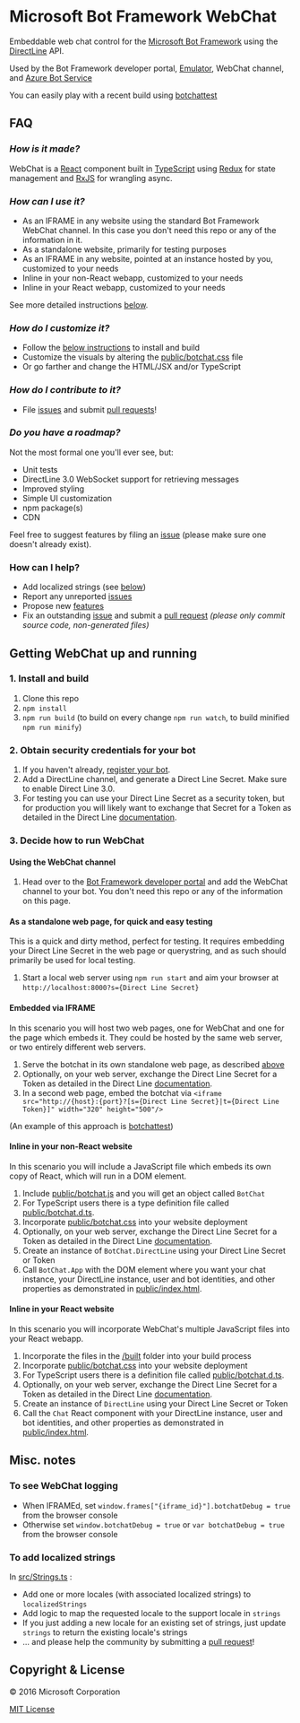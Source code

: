# Microsoft Bot Framework WebChat

Embeddable web chat control for the [Microsoft Bot Framework](http://www.botframework.com) using the [DirectLine](https://docs.botframework.com/en-us/restapi/directline3/) API.

Used by the Bot Framework developer portal, [Emulator](https://github.com/Microsoft/BotFramework-Emulator), WebChat channel, and [Azure Bot Service](https://azure.microsoft.com/en-us/services/bot-service/)

You can easily play with a recent build using [botchattest](https://botchattest.herokuapp.com)

## FAQ

### *How is it made?*

WebChat is a [React](https://facebook.github.io/react/) component built in [TypeScript](http://www.typescriptlang.org) using [Redux](http://redux.js.org) for state management and [RxJS](http://reactivex.io/rxjs/) for wrangling async.

### *How can I use it?*

* As an IFRAME in any website using the standard Bot Framework WebChat channel. In this case you don't need this repo or any of the information in it.
* As a standalone website, primarily for testing purposes
* As an IFRAME in any website, pointed at an instance hosted by you, customized to your needs
* Inline in your non-React webapp, customized to your needs    
* Inline in your React webapp, customized to your needs

See more detailed instructions [below](#getting-webchat-up-and-running).

### *How do I customize it?*

* Follow the [below instructions](#1-install-and-build) to install and build
* Customize the visuals by altering the [public/botchat.css](https://github.com/Microsoft/BotFramework-WebChat/blob/master/public/botchat.css) file
* Or go farther and change the HTML/JSX and/or TypeScript 

### *How do I contribute to it?*

* File [issues](https://github.com/Microsoft/BotFramework-WebChat/issues) and submit [pull requests](https://github.com/Microsoft/BotFramework-WebChat/pulls)!

### *Do you have a roadmap?*

Not the most formal one you'll ever see, but:

* Unit tests
* DirectLine 3.0 WebSocket support for retrieving messages 
* Improved styling
* Simple UI customization
* npm package(s)
* CDN

Feel free to suggest features by filing an [issue](https://github.com/Microsoft/BotFramework-WebChat/issues) (please make sure one doesn't already exist).

### How can I help?

* Add localized strings (see [below](#to-add-localized-strings))
* Report any unreported [issues](https://github.com/Microsoft/BotFramework-WebChat/issues)
* Propose new [features](https://github.com/Microsoft/BotFramework-WebChat/issues)
* Fix an outstanding [issue](https://github.com/Microsoft/BotFramework-WebChat/issues) and submit a [pull request](https://github.com/Microsoft/BotFramework-WebChat/pulls) *(please only commit source code, non-generated files)*

## Getting WebChat up and running

### 1. Install and build

1. Clone this repo
2. `npm install`
3. `npm run build` (to build on every change `npm run watch`, to build minified `npm run minify`)

### 2. Obtain security credentials for your bot

1. If you haven't already, [register your bot](https://dev.botframework.com/bots/new).
2. Add a DirectLine channel, and generate a Direct Line Secret. Make sure to enable Direct Line 3.0.
3. For testing you can use your Direct Line Secret as a security token, but for production you will likely want to exchange that Secret for a Token as detailed in the Direct Line [documentation](https://docs.botframework.com/en-us/restapi/directline3/).

### 3. Decide how to run WebChat

#### Using the WebChat channel 

1. Head over to the [Bot Framework developer portal](https://dev.botframework.com/bots) and add the WebChat channel to your bot. You don't need this repo or any of the information on this page.

#### As a standalone web page, for quick and easy testing

This is a quick and dirty method, perfect for testing. It requires embedding your Direct Line Secret in the web page or querystring, and as such should primarily be used for local testing.

1. Start a local web server using `npm run start` and aim your browser at `http://localhost:8000?s={Direct Line Secret}`

#### Embedded via IFRAME

In this scenario you will host two web pages, one for WebChat and one for the page which embeds it. They could be hosted by the same web server, or two entirely different web servers. 

1. Serve the botchat in its own standalone web page, as described [above](#as-a-standalone-web-page-for-quick-and-easy-testing)
2. Optionally, on your web server, exchange the Direct Line Secret for a Token as detailed in the Direct Line [documentation](https://docs.botframework.com/en-us/restapi/directline3/).
3. In a second web page, embed the botchat via `<iframe src="http://{host}:{port}?[s={Direct Line Secret}|t={Direct Line Token}]" width="320" height="500"/>`

(An example of this approach is [botchattest](https://github.com/billba/botchattest))

#### Inline in your non-React website

In this scenario you will include a JavaScript file which embeds its own copy of React, which will run in a DOM element.  

1. Include [public/botchat.js](https://github.com/Microsoft/BotFramework-WebChat/blob/master/public/botchat.js) and you will get an object called `BotChat`
2. For TypeScript users there is a type definition file called [public/botchat.d.ts](https://github.com/Microsoft/BotFramework-WebChat/blob/master/public/botchat.d.ts).
3. Incorporate [public/botchat.css](https://github.com/Microsoft/BotFramework-WebChat/blob/master/public/botchat.css) into your website deployment 
4. Optionally, on your web server, exchange the Direct Line Secret for a Token as detailed in the Direct Line [documentation](https://docs.botframework.com/en-us/restapi/directline3/).
5. Create an instance of `BotChat.DirectLine` using your Direct Line Secret or Token
6. Call `BotChat.App` with the DOM element where you want your chat instance, your DirectLine instance, user and bot identities, and other properties as demonstrated in [public/index.html](https://github.com/Microsoft/BotFramework-WebChat/blob/master/public/index.html). 

#### Inline in your React website

In this scenario you will incorporate WebChat's multiple JavaScript files into your React webapp. 

1. Incorporate the files in the [/built](https://github.com/Microsoft/BotFramework-WebChat/blob/master/built) folder into your build process
2. Incorporate [public/botchat.css](https://github.com/Microsoft/BotFramework-WebChat/blob/master/public/botchat.css) into your website deployment
3. For TypeScript users there is a definition file called [public/botchat.d.ts](https://github.com/Microsoft/BotFramework-WebChat/blob/master/public/botchat.d.ts).
4. Optionally, on your web server, exchange the Direct Line Secret for a Token as detailed in the Direct Line [documentation](https://docs.botframework.com/en-us/restapi/directline3/).
5. Create an instance of `DirectLine` using your Direct Line Secret or Token
6. Call the `Chat` React component with your DirectLine instance, user and bot identities, and other properties as demonstrated in [public/index.html](https://github.com/Microsoft/BotFramework-WebChat/blob/master/public/index.html). 

## Misc. notes

### To see WebChat logging

* When IFRAMEd, set `window.frames["{iframe_id}"].botchatDebug = true` from the browser console
* Otherwise set `window.botchatDebug = true` or `var botchatDebug = true` from the browser console       

### To add localized strings

In [src/Strings.ts](https://github.com/Microsoft/BotFramework-WebChat/blob/master/src/Strings.ts) :
* Add one or more locales (with associated localized strings) to `localizedStrings`
* Add logic to map the requested locale to the support locale in `strings`
* If you just adding a new locale for an existing set of strings, just update `strings` to return the existing locale's strings  
* ... and please help the community by submitting a [pull request](https://github.com/Microsoft/BotFramework-WebChat/pulls)! 

## Copyright & License

© 2016 Microsoft Corporation

[MIT License](/LICENSE)
